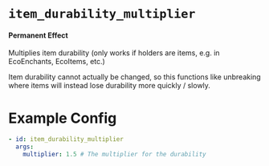 # `item_durability_multiplier`
#### Permanent Effect

Multiplies item durability (only works if holders are items, e.g. in EcoEnchants, EcoItems, etc.)

Item durability cannot actually be changed, so this functions like unbreaking where items will instead lose durability more quickly / slowly.

# Example Config
```yaml
- id: item_durability_multiplier
  args:
    multiplier: 1.5 # The multiplier for the durability
```

